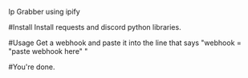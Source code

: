 Ip Grabber using ipify

#Install
Install requests and discord python libraries.

#Usage
Get a webhook and paste it into the line that says
"webhook = "paste webhook here" "

#You're done.

